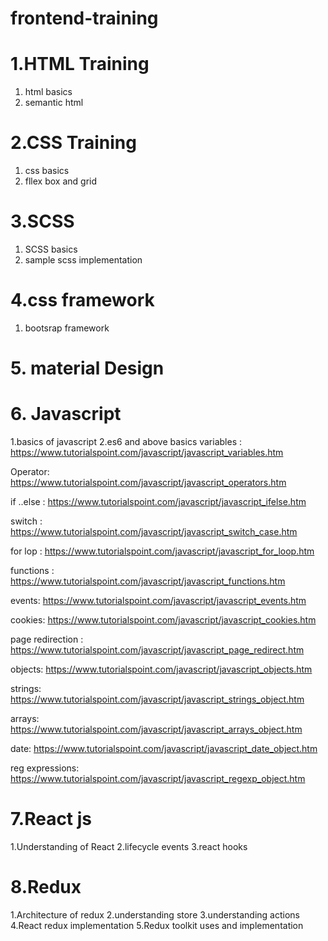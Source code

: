 # frontend-training

# 1.HTML Training
  1. html basics
  2. semantic html
 # 2.CSS Training
  1. css basics
  2. fllex box and grid
# 3.SCSS
   1. SCSS basics
   2. sample scss implementation
# 4.css framework
  1. bootsrap framework
# 5. material Design
# 6. Javascript
  1.basics of javascript
  2.es6 and above basics
  variables : https://www.tutorialspoint.com/javascript/javascript_variables.htm
  
  Operator: https://www.tutorialspoint.com/javascript/javascript_operators.htm
  
  if ..else : https://www.tutorialspoint.com/javascript/javascript_ifelse.htm
  
  switch :  https://www.tutorialspoint.com/javascript/javascript_switch_case.htm
  
  for lop : https://www.tutorialspoint.com/javascript/javascript_for_loop.htm
  
  functions : https://www.tutorialspoint.com/javascript/javascript_functions.htm
  
  events: https://www.tutorialspoint.com/javascript/javascript_events.htm
  
  cookies: https://www.tutorialspoint.com/javascript/javascript_cookies.htm
  
  page redirection : https://www.tutorialspoint.com/javascript/javascript_page_redirect.htm
  
  objects: https://www.tutorialspoint.com/javascript/javascript_objects.htm
  
  strings: https://www.tutorialspoint.com/javascript/javascript_strings_object.htm
  
  arrays: https://www.tutorialspoint.com/javascript/javascript_arrays_object.htm
  
  date: https://www.tutorialspoint.com/javascript/javascript_date_object.htm
  
  reg expressions: https://www.tutorialspoint.com/javascript/javascript_regexp_object.htm
  
  
# 7.React js 
  1.Understanding of React
  2.lifecycle events
  3.react hooks
# 8.Redux
  1.Architecture of redux
  2.understanding store
  3.understanding actions
  4.React redux implementation
  5.Redux toolkit uses and implementation
  
